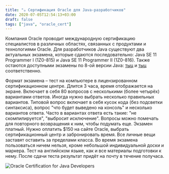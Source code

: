 ```yaml
---
title: "​​☕️ Сертификация Oracle для Java-разработчиков"
date: 2020-07-05T12:54:13+03:00
draft: false
tags: ["java", "oracle_cert"]
---
```


Компания Oracle проводит международную сертификацию специалистов в различных областях, связанных с продуктами и технологиями Oracle. Для разработчиков Java существуют два актуальных экзамена, которые сдаются последовательно: Java SE 11 Programmer I (1Z0-815) и Java SE 11 Programmer II (1Z0-816). Также остаются доступными экзамены по 8-ой версии Java: [тыц](https://education.oracle.com/java-se-8-programmer-i/pexam_1Z0-808) и [тыц](https://education.oracle.com/java-se-8-programmer-ii/pexam_1Z0-809) соответственно.

Формат экзамена – тест на компьютере в лицензированном сертификационном центре. Длится 3 часа, время отображается на экране. Включает в себя 80 вопросов с несколькими (более четырёх) вариантами ответов. Иногда нужно выбрать несколько правильных вариантов. Типовой вопрос включает в себя кусок кода (без подсветки синтаксиса), вопрос "что будет выведено на консоль" и несколько вариантов ответа. Часто в вариантах ответа есть такие: "не скомпилируется", "выбросит исключение". Вопросы можно помечать для повторного возвращения к ним, чтобы подумать еще. Экзамен платный. Нужно оплатить $150 на сайте Oracle, выбрать сертификационный центр и забронировать время. Все личные вещи заставят оставить за пределами класса. Во время экзамена пользоваться ничем нельзя, кроме небольшой индивидуальной доски и маркера. Тест на английском языке, как и все материалы подготовки к нему. После сдачи теста результат придёт на почту в течение получаса.

![Oracle Certification for Java Developers](/posts/images/oracle-certification.jpg)
